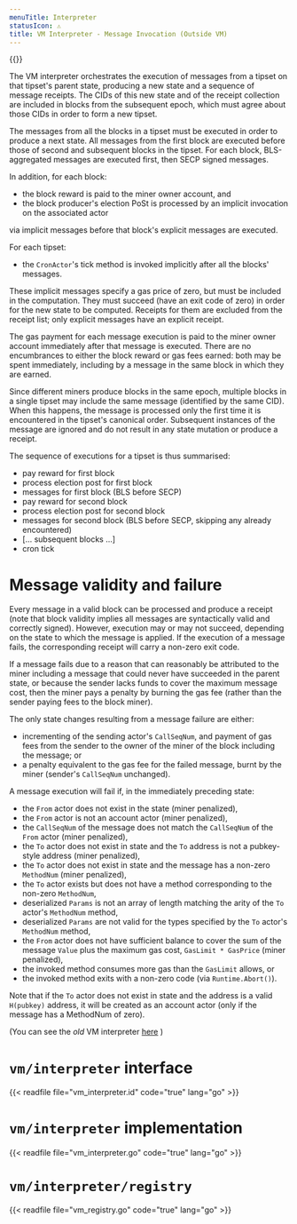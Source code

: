 ```yaml
---
menuTitle: Interpreter
statusIcon: ⚠️
title: VM Interpreter - Message Invocation (Outside VM)
---
```


{{<label vm_interpreter>}}

The VM interpreter orchestrates the execution of messages from a tipset on that tipset's parent state,
producing a new state and a sequence of message receipts. The CIDs of this new state and of the receipt
collection are included in blocks from the subsequent epoch, which must agree about those CIDs 
in order to form a new tipset.

The messages from all the blocks in a tipset must be executed in order to produce a next state.
All messages from the first block are executed before those of second and subsequent blocks in the
tipset. For each block, BLS-aggregated messages are executed first, then SECP signed messages.

In addition, for each block:

- the block reward is paid to the miner owner account, and 
- the block producer's election PoSt is processed by an implicit invocation on the associated actor  

via implicit messages before that block's explicit messages are executed. 

For each tipset:

- the `CronActor`'s tick method is invoked implicitly after all the blocks' messages.

These implicit messages specify a gas price of zero, but must be included in the computation.
They must succeed (have an exit code of zero) in order for the new state to be
computed. Receipts for them are excluded from the receipt list; only explicit messages have an 
explicit receipt. 

The gas payment for each message execution is paid to the miner owner account immediately after
that message is executed. There are no encumbrances to either the block reward or gas fees earned: 
both may be spent immediately, including by a message in the same block in which they are earned.  

Since different miners produce blocks in the same epoch, multiple blocks in a single tipset may 
include the same message (identified by the same CID). 
When this happens, the message is processed only the first time it is encountered in the tipset's
canonical order. Subsequent instances of the message are ignored and do not result in any 
state mutation or produce a receipt. 

The sequence of executions for a tipset is thus summarised:

- pay reward for first block
- process election post for first block
- messages for first block (BLS before SECP)
- pay reward for second block
- process election post for second block
- messages for second block (BLS before SECP, skipping any already encountered)
- [... subsequent blocks ...]
- cron tick 

# Message validity and failure
Every message in a valid block can be processed and produce a receipt (note that block validity
implies all messages are syntactically valid and correctly signed). However, execution may
or may not succeed, depending on the state to which the message is applied. If the execution
of a message fails, the corresponding receipt will carry a non-zero exit code. 

If a message fails due to a reason that can reasonably be attributed to the miner including a
message that could never have succeeded in the parent state, or because the sender lacks funds
to cover the maximum message cost, then the miner pays a penalty by burning the gas fee 
(rather than the sender paying fees to the block miner).

The only state changes resulting from a message failure are either:

- incrementing of the sending actor's `CallSeqNum`, and payment of gas fees from the sender to the owner of the miner of the block including the message; or
- a penalty equivalent to the gas fee for the failed message, burnt by the miner (sender's `CallSeqNum` unchanged).
 
A message execution will fail if, in the immediately preceding state:

- the `From` actor does not exist in the state (miner penalized),
- the `From` actor is not an account actor (miner penalized),
- the `CallSeqNum` of the message does not match the `CallSeqNum` of the `From` actor (miner penalized),
- the `To` actor does not exist in state and the `To` address is not a pubkey-style address (miner penalized),
- the `To` actor does not exist in state and the message has a non-zero `MethodNum` (miner penalized),
- the `To` actor exists but does not have a method corresponding to the non-zero `MethodNum`,
- deserialized `Params` is not an array of length matching the arity of the `To` actor's `MethodNum` method,
- deserialized `Params` are not valid for the types specified by the `To` actor's `MethodNum` method,
- the `From` actor does not have sufficient balance to cover the sum of the message `Value` plus the
maximum gas cost, `GasLimit * GasPrice` (miner penalized),
- the invoked method consumes more gas than the `GasLimit` allows, or
- the invoked method exits with a non-zero code (via `Runtime.Abort()`).

Note that if the `To` actor does not exist in state and the address is a valid `H(pubkey)` address, 
it will be created as an account actor (only if the message has a MethodNum of zero).

(You can see the _old_ VM interpreter [here](docs/systems/filecoin_vm/vm_interpreter_old) )

# `vm/interpreter` interface

{{< readfile file="vm_interpreter.id" code="true" lang="go" >}}

# `vm/interpreter` implementation

{{< readfile file="vm_interpreter.go" code="true" lang="go" >}}

# `vm/interpreter/registry`

{{< readfile file="vm_registry.go" code="true" lang="go" >}}
